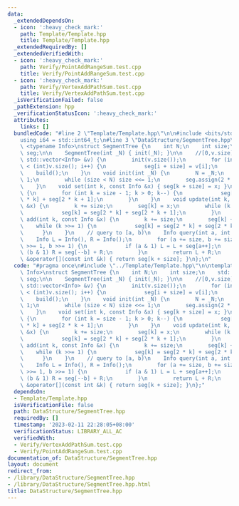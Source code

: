 ```yaml
---
data:
  _extendedDependsOn:
  - icon: ':heavy_check_mark:'
    path: Template/Template.hpp
    title: Template/Template.hpp
  _extendedRequiredBy: []
  _extendedVerifiedWith:
  - icon: ':heavy_check_mark:'
    path: Verify/PointAddRangeSum.test.cpp
    title: Verify/PointAddRangeSum.test.cpp
  - icon: ':heavy_check_mark:'
    path: Verify/VertexAddPathSum.test.cpp
    title: Verify/VertexAddPathSum.test.cpp
  _isVerificationFailed: false
  _pathExtension: hpp
  _verificationStatusIcon: ':heavy_check_mark:'
  attributes:
    links: []
  bundledCode: "#line 2 \"Template/Template.hpp\"\n\n#include <bits/stdc++.h>\n\n\
    using i64 = std::int64_t;\n#line 3 \"DataStructure/SegmentTree.hpp\"\n\ntemplate\
    \ <typename Info>\nstruct SegmentTree {\n    int N;\n    int size;\n    std::vector<Info>\
    \ seg;\n\n    SegmentTree(int _N) { init(_N); }\n\n    //[0,v.size)\n    SegmentTree(const\
    \ std::vector<Info> &v) {\n        init(v.size());\n        for (int i = 0; i\
    \ < (int)v.size(); i++) {\n            seg[i + size] = v[i];\n        }\n    \
    \    build();\n    }\n    void init(int _N) {\n        N = _N;\n        size =\
    \ 1;\n        while (size < N) size <<= 1;\n        seg.assign(2 * size, Info());\n\
    \    }\n    void set(int k, const Info &x) { seg[k + size] = x; }\n    void build()\
    \ {\n        for (int k = size - 1; k > 0; k--) {\n            seg[k] = seg[2\
    \ * k] + seg[2 * k + 1];\n        }\n    }\n    void update(int k, const Info\
    \ &x) {\n        k += size;\n        seg[k] = x;\n        while (k >>= 1) {\n\
    \            seg[k] = seg[2 * k] + seg[2 * k + 1];\n        }\n    }\n    void\
    \ add(int k, const Info &x) {\n        k += size;\n        seg[k] += x;\n    \
    \    while (k >>= 1) {\n            seg[k] = seg[2 * k] + seg[2 * k + 1];\n  \
    \      }\n    }\n    // query to [a, b)\n    Info query(int a, int b) {\n    \
    \    Info L = Info(), R = Info();\n        for (a += size, b += size; a < b; a\
    \ >>= 1, b >>= 1) {\n            if (a & 1) L = L + seg[a++];\n            if\
    \ (b & 1) R = seg[--b] + R;\n        }\n        return L + R;\n    }\n    Info\
    \ &operator[](const int &k) { return seg[k + size]; }\n};\n"
  code: "#pragma once\n#include \"../Template/Template.hpp\"\n\ntemplate <typename\
    \ Info>\nstruct SegmentTree {\n    int N;\n    int size;\n    std::vector<Info>\
    \ seg;\n\n    SegmentTree(int _N) { init(_N); }\n\n    //[0,v.size)\n    SegmentTree(const\
    \ std::vector<Info> &v) {\n        init(v.size());\n        for (int i = 0; i\
    \ < (int)v.size(); i++) {\n            seg[i + size] = v[i];\n        }\n    \
    \    build();\n    }\n    void init(int _N) {\n        N = _N;\n        size =\
    \ 1;\n        while (size < N) size <<= 1;\n        seg.assign(2 * size, Info());\n\
    \    }\n    void set(int k, const Info &x) { seg[k + size] = x; }\n    void build()\
    \ {\n        for (int k = size - 1; k > 0; k--) {\n            seg[k] = seg[2\
    \ * k] + seg[2 * k + 1];\n        }\n    }\n    void update(int k, const Info\
    \ &x) {\n        k += size;\n        seg[k] = x;\n        while (k >>= 1) {\n\
    \            seg[k] = seg[2 * k] + seg[2 * k + 1];\n        }\n    }\n    void\
    \ add(int k, const Info &x) {\n        k += size;\n        seg[k] += x;\n    \
    \    while (k >>= 1) {\n            seg[k] = seg[2 * k] + seg[2 * k + 1];\n  \
    \      }\n    }\n    // query to [a, b)\n    Info query(int a, int b) {\n    \
    \    Info L = Info(), R = Info();\n        for (a += size, b += size; a < b; a\
    \ >>= 1, b >>= 1) {\n            if (a & 1) L = L + seg[a++];\n            if\
    \ (b & 1) R = seg[--b] + R;\n        }\n        return L + R;\n    }\n    Info\
    \ &operator[](const int &k) { return seg[k + size]; }\n};"
  dependsOn:
  - Template/Template.hpp
  isVerificationFile: false
  path: DataStructure/SegmentTree.hpp
  requiredBy: []
  timestamp: '2023-02-11 22:28:05+08:00'
  verificationStatus: LIBRARY_ALL_AC
  verifiedWith:
  - Verify/VertexAddPathSum.test.cpp
  - Verify/PointAddRangeSum.test.cpp
documentation_of: DataStructure/SegmentTree.hpp
layout: document
redirect_from:
- /library/DataStructure/SegmentTree.hpp
- /library/DataStructure/SegmentTree.hpp.html
title: DataStructure/SegmentTree.hpp
---
```

